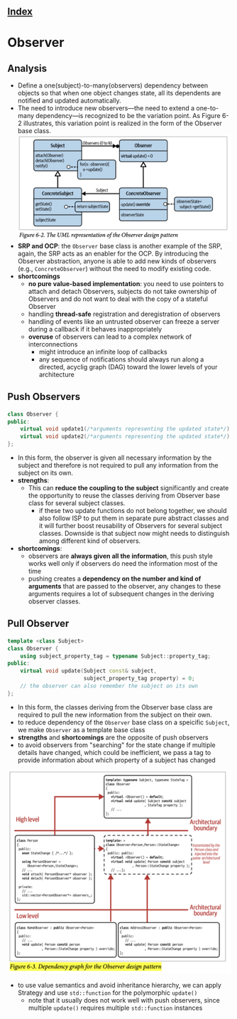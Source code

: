 ## [Index](../c++_software_design.md)

# Observer

## Analysis

- Define a one(subject)-to-many(observers) dependency between objects so that when one object changes state, all its dependents are notified and updated automatically.
- The need to introduce new observers—the need to extend a one-to-many dependency—is recognized to be the variation point. As Figure 6-2 illustrates, this variation point is realized in the form of the Observer base class.
    <img src="./figure6-2.png">
- __SRP and OCP__: the `Observer` base class is another example of the SRP, again, the SRP acts as an enabler for the OCP. By introducing the Observer abstraction, anyone is able to add new kinds of observers (e.g., `ConcreteObserver`) without the need to modify existing code.
- __shortcomings__
    - __no pure value-based implementation__: you need to use pointers to attach and detach Observers, subjects do not take ownership of Observers and do not want to deal with the copy of a stateful Observer
    - handling __thread-safe__ registration and deregistration of observers
    - handling of events like an untrusted observer can freeze a server during a callback if it behaves inappropriately
    - __overuse__ of observers can lead to a complex network of interconnections
        - might introduce an infinite loop of callbacks
        - any sequence of notifications should always run along a directed, acyclig graph (DAG) toward the lower levels of your architecture

## Push Observers

```cpp
class Observer {
public:
    virtual void update1(/*arguments representing the updated state*/) = 0;
    virtual void update2(/*arguments representing the updated state*/) = 0;
};
```

- In this form, the observer is given all necessary information by the subject and therefore is not required to pull any information from the subject on its own.
- __strengths__:
    - This can __reduce the coupling to the subject__ significantly and create the opportunity to reuse the classes deriving from Observer base class for several subject classes.
        - if these two update functions do not belong together, we should also follow ISP to put them in separate pure abstract classes and it will further boost reusability of Observers for several subject classes. Downside is that subject now might needs to distinguish among different kind of observers.
- __shortcomings__:
    - observers are __always given all the information__, this push style works well only if observers do need the information most of the time
    - pushing creates a __dependency on the number and kind of arguments__ that are passed to the observer, any changes to these arguments requires a lot of subsequent changes in the deriving observer classes.

## Pull Observer

```cpp
template <class Subject>
class Observer {
    using subject_property_tag = typename Subject::property_tag;
public:
    virtual void update(Subject const& subject,
                        subject_property_tag property) = 0;
    // the observer can also remember the subject on its own
};
```

- In this form, the classes deriving from the Observer base class are required to pull the new information from the subject on their own.
- to reduce dependency of the `Observer` base class on a speicific `Subject`, we make `Observer` as a template base class
- __strengths__ and __shortcomings__ are the opposite of push observers
- to avoid observers from "searching" for the state change if multiple details have changed, which could be inefficient, we pass a tag to provide information about which property of a subject has changed

<img src="./figure6-3.png">

- to use value semantics and avoid inheritance hierarchy, we can apply Strategy and use `std::function` for the polymorphic `update()`
    - note that it usually does not work well with push observers, since multiple `update()` requires multiple `std::function` instances

